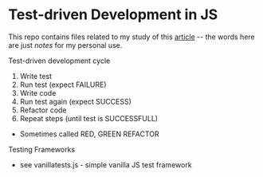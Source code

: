 # Test-driven Development in JS

This repo contains files related to my study of this [article](https://medium.com/javascript-scene/tdd-the-rite-way-53c9b46f45e3)
-- the words here are just *notes* for my personal use.

Test-driven development cycle
1. Write test
2. Run test (expect FAILURE)
3. Write code
4. Run test again (expect SUCCESS)
5. Refactor code
6. Repeat steps (until test is SUCCESSFULL)

* Sometimes called RED, GREEN REFACTOR

Testing Frameworks
* see vanillatests.js - simple vanilla JS test framework

